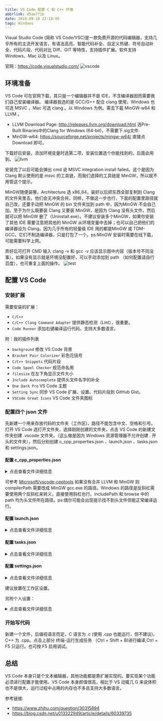 ```yaml
---
title: VS Code 配置 C 和 C++ 环境
abbrlink: d5ae7f1b
date: 2018-09-18 22:18:05
tags: Windows
---
```

Visual Studio Code (简称 VS Code/VSC)是一款免费开源的代码编辑器，支持几乎所有的主流开发语言，有语法高亮、智能代码补全、自定义热键、符号自动补全、代码片段、代码对比 Diff、GIT 等特性，支持插件扩展。软件支持 Windows、Mac 以及 Linux。

官网：<https://code.visualstudio.com/>
![vscode](https://cdn.jsdelivr.net/gh/cxyzzz/CDN@20.06.21/images/posts/5cfb5b61c8e8413483.webp)
<!-- more -->

## 环境准备

VS Code 可在官网下载，其只是一个编辑器并不是 IDE，不含编译器因而需要我们自己安装编译器。
编译器我选的是 GCC/G++ 配合 clang 使用，Windows 也可选 MSVC ，Mac 可选 clang 。以 Windows 为例。需去下载 MinGW-w64 和 LLVM 。

- LLVM Download Page: <http://releases.llvm.org/download.html> 选Pre-Built Binaries中的Clang for Windows (64-bit)，不需要下.sig文件.
- MinGW-w64: <https://sourceforge.net/projects/mingw-w64/> 直接点 Download 即可。

下载好后安装，添加环境变量时选第二项，安装位置选个你能找到的，后面会用到。
![llvm](https://i.loli.net/2019/06/08/5cfb5b33bb73768144.jpg)

安装完了以后可能会弹出 cmd 说 MSVC integration install failed。这个是因为 Clang 默认使用的是 msvc 的工具链，而我们选择的工具链是 MinGW，所以就不用管这个提示。

MinGW随便装哪，Architecture 选 x86_64，装好以后把东西全部复制到 Clang的文件夹里去，他们会无冲突合并。同样，不做这一步也行，下面的配置里路径就自己改，还要手动把 MinGW 的 bin 文件夹加到 path 中，因为MinGW 不会自己加。至于为什么既要装 Clang 又要装 MinGW，是因为 Clang 没有头文件。然后就可以把 MinGW 删了（Uninstall.exe）。不建议安装多个MinGW，如果你安装了其他 IDE 需要注意把其他的 MinGW 从环境变量中去掉；也可以自己把他们的编译器设为 Clang。因为几乎所有的轻量级 IDE 用的都是MinGW 或 TDM-GCC，它们不制造编译器，只是打包了一个。ps:MinGW 安装时需要在线下载，可能需要科学上网。

弄好后可打开 CMD 输入 clang -v 和 gcc -v 应该显示图中内容（版本号不同没事）。如果没有显示就是环境没配置好，可以手动添加到 path （如何配置请自行百度），也可重复上面的操作。
![test](https://i.loli.net/2019/06/08/5cfb5b33e542735446.jpg)

## 配置 VS Code

### 安装扩展

需要安装的扩展：

- `C/C++`
- `C/C++ Clang Command Adapter` 提供静态检测（Lint），很重要。
- `Code Runner` 添加右键编译运行代码，支持大多数语言。

附：我的插件列表

- `background` 修改 VS Code 背景
- `Bracket Pair Colorizer` 彩色花括号
- `C/C++ Snippets` 代码片段
- `Code Speel Checker` 规范命名用
- `filesize` 在左下角显示文件大小
- `Include Autocomplete` 提供头文件名字的补全
- `One Dark Pro` VS Code 主题
- `Setting Sync` 同步 VS Code 扩展、设置、代码片段到 GitHub Gist。
- `VSCode Great Icons` VS Code 文件夹图标

### 配置四个 json 文件

先新建一个用来存放代码的文件夹（工作区)，路径不能包含中文、空格和引号。打开 VS Code 选打开文件夹，选择刚刚创建的文件夹，点击 VS Code 的新建文件夹创建 .vscode 文件夹。（这么做是因为 Windows 资源管理器不允许创建 . 开头的文件夹），然后分别创建 c_cpp_properties.json 、launch.json 、tasks.json 和 settings.json。

#### 配置 c_cpp_properties.json

<details>
<summary>点击查看文件详细信息</summary>

```json
{
    "configurations": [
        {
            "name": "Win32",
            "intelliSenseMode": "clang-x64",
            "includePath": [
                "${workspaceFolder}",
                "C:/Program Files/Program Files/LLVM/lib/gcc/x86_64-w64-mingw32/8.1.0/include/c++",
                "C:/Program Files/Program Files/LLVM/lib/gcc/x86_64-w64-mingw32/8.1.0/include/c++/x86_64-w64-mingw32",
                "C:/Program Files/Program Files/LLVM/lib/gcc/x86_64-w64-mingw32/8.1.0/include/c++/backward",
                "C:/Program Files/LLVM/lib/gcc/x86_64-w64-mingw32/8.1.0/include",
                "C:/Program Files/LLVM/include",
                "C:/Program Files/LLVM/x86_64-w64-mingw32/include",
                "C:/Program Files/LLVM/lib/gcc/x86_64-w64-mingw32/8.1.0/include-fixed",
                "C:/Program Files/LLVM/lib/gcc/x86_64-w64-mingw32/8.1.0/include/c++",
                "C:/Program Files/LLVM/lib/gcc/x86_64-w64-mingw32/8.1.0/include/c++/tr1"
            ],
            "defines": [
                "_DEBUG",
                "UNICODE",
                "__GNUC__=7",
                "__cdecl=__attribute__((__cdecl__))"
            ],
            "browse": {
                "path": [
                    "${workspaceFolder}",
                    "C:/Program Files/LLVM/lib/gcc/x86_64-w64-mingw32/8.1.0/include/c++",
                    "C:/Program Files/LLVM/lib/gcc/x86_64-w64-mingw32/8.1.0/include/c++/x86_64-w64-mingw32",
                    "C:/Program Files/LLVM/lib/gcc/x86_64-w64-mingw32/8.1.0/include/c++/backward",
                    "C:/Program Files/LLVM/lib/gcc/x86_64-w64-mingw32/8.1.0/include",
                    "C:/Program Files/LLVM/include",
                    "C:/Program Files/LLVM/x86_64-w64-mingw32/include",
                    "C:/Program Files/LLVM/lib/gcc/x86_64-w64-mingw32/8.1.0/include-fixed"
                ],
                "limitSymbolsToIncludedHeaders": true,
                "databaseFilename": ""
            },
            "compilerPath": "C:\\Program Files\\LLVM\\bin\\gcc.exe",
            "cStandard": "c11",
            "cppStandard": "c++17"
        }
    ],
    "version": 4
}
```
</details>

可参考 [Microsoft/vscode-cpptools](https://github.com/Microsoft/vscode-cpptools/blob/master/Documentation/LanguageServer/MinGW.md) 如果没有合并 LLVM 和 MinGW 则 compilerPath 需要改成 MinGW gcc.exe 的路径。Windows 的路径是反斜杠需要使用两个反斜杠来转义，直接使用斜杠也行。includePath 和 browse 中的 path 均为头文件所在路径。ps:偶尔可能会出现提示找不到头文件但能正常编译运行。

#### 配置 launch.json

<details>
<summary>点击查看文件详细信息</summary>

```json
// https://github.com/Microsoft/vscode-cpptools/blob/master/launch.md
{
    "version": "0.2.0",
    "configurations": [
        {
            "name": "C Launch", //C 语言调试配置名称
            "type": "cppdbg", // 配置类型，这里只能为cppdbg
            "request": "launch", // 请求配置类型，可以为launch（启动）或attach（附加）
            "program": "${fileDirname}/${fileBasenameNoExtension}.exe", // 将要进行调试的程序的路径
            "args": [], // 程序调试时传递给程序的命令行参数，一般设为空即可
            "stopAtEntry": false, // 设为true时程序将暂停在程序入口处
            "cwd": "${workspaceFolder}", // 调试程序时的工作目录
            "environment": [], // （环境变量？）
            "externalConsole": true, // 调试时是否显示控制台窗口，一般设置为true显示控制台
            "internalConsoleOptions": "neverOpen", // 如果不设为neverOpen，调试时会跳到“调试控制台”选项卡，你应该不需要对gdb手动输命令吧？
            "MIMode": "gdb", // 指定连接的调试器，可以为gdb或lldb。但目前lldb在windows下没有预编译好的版本。
            "miDebuggerPath": "C:/Program Files/LLVM/bin/gdb.exe", // 调试器路径。
            "setupCommands": [
                    {
                        "description": "Enable pretty-printing for gdb",
                        "text": "-enable-pretty-printing",
                        "ignoreFailures": true
                    }
                ],
            "preLaunchTask": "CCompile", // 调试会话开始前执行的任务，一般为编译程序。与tasks.json的label相对应
        },

        {
            "name": "C++ Launch", // C++ 调试配置名称
            "type": "cppdbg", // 配置类型，这里只能为cppdbg
            "request": "launch", // 请求配置类型，可以为launch（启动）或attach（附加）
            "program": "${fileDirname}/${fileBasenameNoExtension}.exe", // 将要进行调试的程序的路径
            "args": [], // 程序调试时传递给程序的命令行参数，一般设为空即可
            "stopAtEntry": false, // 设为true时程序将暂停在程序入口处
            "cwd": "${workspaceFolder}", // 调试程序时的工作目录
            "environment": [], // （环境变量？）
            "externalConsole": true, // 调试时是否显示控制台窗口，一般设置为true显示控制台
            "internalConsoleOptions": "neverOpen", // 如果不设为neverOpen，调试时会跳到“调试控制台”选项卡
            "MIMode": "gdb", // 指定连接的调试器
            "miDebuggerPath": "C:/Program Files/LLVM/bin/gdb.exe", // 调试器路径。
            "setupCommands": [
                {
                    "description": "Enable pretty-printing for gdb",
                    "text": "-enable-pretty-printing",
                    "ignoreFailures": false
                }
            ],
            "preLaunchTask": "C++Compile" // 调试会话开始前执行的任务，一般为编译程序。与tasks.json的label相对应
        }
    ]
}
```

</details>

#### 配置 tasks.json

<details>
<summary>点击查看文件详细信息</summary>

```json
// https://code.visualstudio.com/docs/editor/tasks
{
    "version": "2.0.0",
    "tasks": [
        {
            "label": "CCompile", // 任务名称，与launch.json的preLaunchTask相对应
            "command": "clang", // 要使用的编译器
            "args": [
                "${file}",
                "-o", // 指定输出文件名，不加该参数则默认输出a.exe
                "${fileDirname}/${fileBasenameNoExtension}.exe",
                "-g", // 生成和调试有关的信息
                "-Wall", // 开启额外警告
                "-static-libgcc", // 静态链接
                "-fcolor-diagnostics",
                "--target=x86_64-w64-mingw", // 默认target为msvc，不加这一条就会找不到头文件
                "-std=c11"
            ], // 编译命令参数
            "type": "shell",
            "group": "build",
            "presentation": {
                "echo": true,
                "reveal": "never", // 在“终端”中显示编译信息的策略，可以为always，silent，never。具体参见VSC的文档
                "focus": false,
                "panel": "shared" // 不同的文件的编译信息共享一个终端面板
            }
        },
        {
            "label": "C++Compile", // 任务名称，与launch.json的preLaunchTask相对应
            "command": "clang++", // 要使用的编译器
            "args": [
                "${file}",
                "-o", // 指定输出文件名，不加该参数则默认输出a.exe
                "${fileDirname}/${fileBasenameNoExtension}.exe",
                "-g", // 生成和调试有关的信息
                "-Wall", // 开启额外警告
                "-static-libgcc", // 静态链接
                "-fcolor-diagnostics",
                "--target=x86_64-w64-mingw", // 默认target为msvc，不加这一条就会找不到头文件
                "-std=c++17"
            ], // 编译命令参数
            "type": "shell",
            "group": "build",
            "presentation": {
                "echo": true,
                "reveal": "never", // 在“终端”中显示编译信息的策略，可以为always，silent，never。具体参见VSC的文档
                "focus": false, // 设为true后可以使执行task时焦点聚集在终端，但对编译c和c++来说，设为true没有意义
                "panel": "shared" // 不同的文件的编译信息共享一个终端面板
            }
            // "problemMatcher":"$gcc" // 如果你不使用clang，去掉前面的注释符，并在上一条之后加个逗号。)
        }
    ]
}
```

</details>

#### 配置 settings.json

<details>
<summary>点击查看文件详细信息</summary>

```json
{
    "code-runner.runInTerminal": true, // 设置成false会在“输出”中输出，无法交互
    "code-runner.executorMap": {
        "c": "cd $dir && clang $fileName -o $fileNameWithoutExt.exe -Wall -g -Og -static-libgcc -fcolor-diagnostics --target=x86_64-w64-mingw -std=c11 && $dir$fileNameWithoutExt",
        "cpp": "cd $dir && clang++ $fileName -o $fileNameWithoutExt.exe -Wall -g -Og -static-libgcc -fcolor-diagnostics --target=x86_64-w64-mingw -std=c++17 && $dir$fileNameWithoutExt"
    }, // 设置code runner的命令行
    "code-runner.saveFileBeforeRun": true, // run code前保存
    "code-runner.preserveFocus": true, // 若为false，run code后光标会聚焦到终端上。如果需要频繁输入数据可设为false
    "code-runner.clearPreviousOutput": false, // 每次run code前清空属于code runner的终端消息

    "C_Cpp.clang_format_sortIncludes": true, // 格式化时调整include的顺序（按字母排序）
    "C_Cpp.intelliSenseEngine": "Default", // 可以为Default或Tag Parser，后者较老，功能较简单。具体差别参考cpptools插件文档
    "C_Cpp.errorSquiggles": "Disabled", // 因为有clang的lint，所以关掉
    "editor.formatOnType": true, // 输入时就进行格式化，默认触发字符较少，分号可以触发
    "editor.snippetSuggestions": "top", // snippets代码优先显示补全

    "clang.cflags": [ // 控制c语言静态检测的参数
        "--target=x86_64-w64-mingw",
        "-std=c11",
        "-Wall"
    ],
    "clang.cxxflags": [ // 控制c++静态检测时的参数
        "--target=x86_64-w64-mingw",
        "-std=c++17",
        "-Wall"
    ],
    "files.associations": {
        "iostream": "cpp",
        "iomanip": "cpp",
        "array": "cpp",
        "string_view": "cpp",
        "random": "cpp",
        "ostream": "cpp",
        "atomic": "cpp",
        "*.tcc": "cpp",
        "cctype": "cpp",
        "chrono": "cpp",
        "clocale": "cpp",
        "cmath": "cpp",
        "complex": "cpp",
        "condition_variable": "cpp",
        "cstdint": "cpp",
        "cstdio": "cpp",
        "cstdlib": "cpp",
        "cstring": "cpp",
        "ctime": "cpp",
        "cwchar": "cpp",
        "cwctype": "cpp",
        "exception": "cpp",
        "fstream": "cpp",
        "initializer_list": "cpp",
        "iosfwd": "cpp",
        "istream": "cpp",
        "limits": "cpp",
        "memory": "cpp",
        "mutex": "cpp",
        "new": "cpp",
        "numeric": "cpp",
        "ratio": "cpp",
        "sstream": "cpp",
        "stdexcept": "cpp",
        "streambuf": "cpp",
        "system_error": "cpp",
        "thread": "cpp",
        "tuple": "cpp",
        "type_traits": "cpp",
        "typeinfo": "cpp",
        "utility": "cpp"
    },
    "cSpell.language": "en",
    "clang.completion.enable":true // 效果稍好，如果卡，可关掉
}
```

</details>

建议放置在工作区设置。

另附个人设置：
<details>
<summary>点击查看文件详细信息</summary>

```json
{
    "editor.fontFamily": "Consolas, 微软雅黑", // 控制编辑器字体
    "workbench.colorTheme": "One Dark Pro", // 主题
    "files.trimTrailingWhitespace": true,
    "sync.gist": "xxxxxxxxxxxxxxxxxxxxx", //settings sync gist
    "sync.lastUpload": "2018-06-24T05:40:57.167Z",
    "sync.forceDownload": false,
    "sync.askGistName": false,
    "sync.removeExtensions": true,
    "sync.syncExtensions": true,
    "workbench.iconTheme": "vscode-great-icons", // 文件夹图标
    "files.autoSave": "afterDelay", // 自动保存方式
    "files.autoSaveDelay": 120000, // 自动保存延迟
    "editor.dragAndDrop": false, // 选中文字后，可以拖动它们调整位置
    "explorer.confirmDragAndDrop": false,
    "explorer.confirmDelete": false,
    "files.autoGuessEncoding": true, // 自动检测文件编码
    "sync.autoDownload": false, // 自动下载备份
    "sync.autoUpload": false, //自动上传备份
    "sync.lastDownload": "",
    "sync.host": "",
    "sync.pathPrefix": "",
    "sync.quietSync": false,
    "cSpell.language": "en",
    "editor.multiCursorModifier": "ctrlCmd",
    "git.ignoreMissingGitWarning": true,
}
```

</details>

### 开始写代码

新建一个文件，后缀视语言而定，C 语言为 .c (使用 .cpp 也能运行，但不建议)，C++ 为 .cpp。点击上部分 终端-运行生成任务 （Ctrl + Shift + B)进行编译,Ctrl + F5 只运行。也可按 F5 启用调试。

## 总结

VS Code 本身只是个文本编辑器，其他功能都是靠扩展实现的。要实现某个功能必须进行配置才能使用。VS Code 本身颜值很高，相比于 VS 动辄几 G 来说体积也不是很大，运行过程中占用的内存也不多且支持大多数语言。

参考链接:

- <https://www.zhihu.com/question/30315894>
- <https://blog.csdn.net/u013322949/article/details/60339735>
